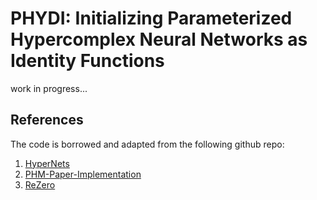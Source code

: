 # PHYDI: Initializing Parameterized Hypercomplex Neural Networks as Identity Functions

work in progress...

## References 

The code is borrowed and adapted from the following github repo:
1. [HyperNets](https://github.com/eleGAN23/HyperNets)
2. [PHM-Paper-Implementation](https://github.com/MehmetBarutcu/PHM-Paper-Implementation)
3. [ReZero](https://github.com/majumderb/rezero)
